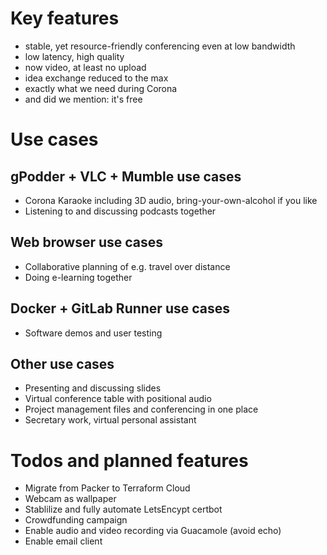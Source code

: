 # Key features

- stable, yet resource-friendly conferencing even at low bandwidth
- low latency, high quality
- now video, at least no upload
- idea exchange reduced to the max
- exactly what we need during Corona
- and did we mention: it's free

# Use cases

## gPodder + VLC + Mumble use cases
- Corona Karaoke including 3D audio, bring-your-own-alcohol if you like
- Listening to and discussing podcasts together

## Web browser use cases
- Collaborative planning of e.g. travel over distance
- Doing e-learning together

## Docker + GitLab Runner use cases
- Software demos and user testing

## Other use cases
- Presenting and discussing slides
- Virtual conference table with positional audio
- Project management files and conferencing in one place
- Secretary work, virtual personal assistant

# Todos and planned features

- Migrate from Packer to Terraform Cloud
- Webcam as wallpaper
- Stablilize and fully automate LetsEncypt certbot
- Crowdfunding campaign
- Enable audio and video recording via Guacamole (avoid echo)
- Enable email client
